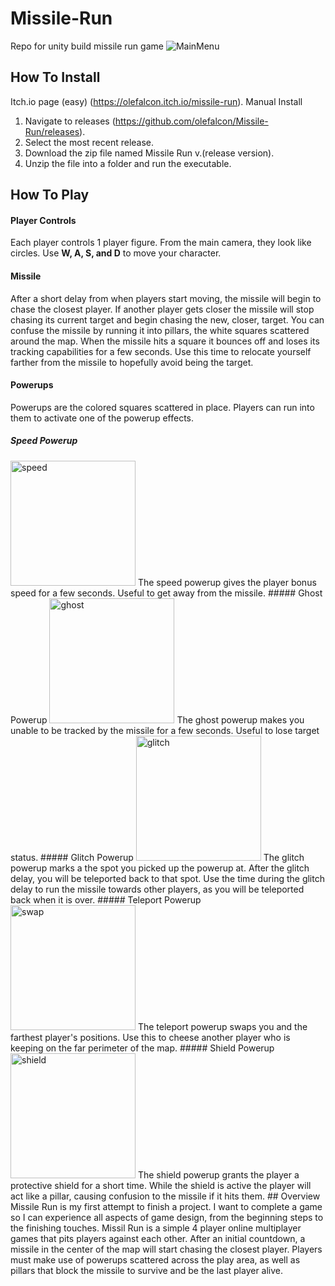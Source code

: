# Missile-Run
Repo for unity build missile run game
![MainMenu](https://github.com/olefalcon/Missile-Run/blob/main/image_2021-08-26_193109.png)
## How To Install
Itch.io page (easy)
(https://olefalcon.itch.io/missile-run).
Manual Install
1. Navigate to releases (https://github.com/olefalcon/Missile-Run/releases).
2. Select the most recent release.
3. Download the zip file named Missile Run v.(release version).
4. Unzip the file into a folder and run the executable.
## How To Play
#### Player Controls
Each player controls 1 player figure. From the main camera, they look like circles. Use **W, A, S, and D** to move your character.
#### Missile
After a short delay from when players start moving, the missile will begin to chase the closest player. If another player gets closer the missile will stop chasing its current target and begin chasing the new, closer, target. You can confuse the missile by running it into pillars, the white squares scattered around the map. When the missile hits a square it bounces off and loses its tracking capabilities for a few seconds. Use this time to relocate yourself farther from the missile to hopefully avoid being the target.
#### Powerups
Powerups are the colored squares scattered in place. Players can run into them to activate one of the powerup effects.
##### Speed Powerup
<img src="https://github.com/olefalcon/Missile-Run/blob/main/Assets/Images/SpeedSprite.png" alt="speed" width="200"/>
The speed powerup gives the player bonus speed for a few seconds. Useful to get away from the missile. 
##### Ghost Powerup
<img src="https://github.com/olefalcon/Missile-Run/blob/main/Assets/Images/InvisSprite.png" alt="ghost" width="200"/>
The ghost powerup makes you unable to be tracked by the missile for a few seconds. Useful to lose target status. 
##### Glitch Powerup
<img src="https://github.com/olefalcon/Missile-Run/blob/main/Assets/Images/GlitchSprite.png" alt="glitch" width="200"/>
The glitch powerup marks a the spot you picked up the powerup at. After the glitch delay, you will be teleported back to that spot. Use the time during the glitch delay to run the missile towards other players, as you will be teleported back when it is over. 
##### Teleport Powerup
<img src="https://github.com/olefalcon/Missile-Run/blob/main/Assets/Images/SwapSprite.png" alt="swap" width="200"/>
The teleport powerup swaps you and the farthest player's positions. Use this to cheese another player who is keeping on the far perimeter of the map. 
##### Shield Powerup
<img src="https://github.com/olefalcon/Missile-Run/blob/main/Assets/Images/ShieldSprite.png" alt="shield" width="200"/>
The shield powerup grants the player a protective shield for a short time. While the shield is active the player will act like a pillar, causing confusion to the missile if it hits them. 
## Overview
Missile Run is my first attempt to finish a project. I want to complete a game so I can experience all aspects of game design, from the beginning steps to the finishing touches. Missil Run is a simple 4 player online multiplayer games that pits players against each other. After an initial countdown, a missile in the center of the map will start chasing the closest player. Players must make use of powerups scattered across the play area, as well as pillars that block the missile to survive and be the last player alive.
